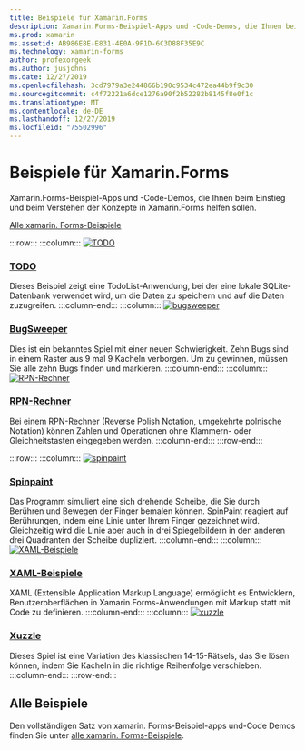 ```yaml
---
title: Beispiele für Xamarin.Forms
description: Xamarin.Forms-Beispiel-Apps und -Code-Demos, die Ihnen beim Einstieg und beim Verstehen der Konzepte in Xamarin.Forms helfen sollen.
ms.prod: xamarin
ms.assetid: AB986E8E-E831-4E0A-9F1D-6C3D88F35E9C
ms.technology: xamarin-forms
author: profexorgeek
ms.author: jusjohns
ms.date: 12/27/2019
ms.openlocfilehash: 3cd7979a3e244866b190c9534c472ea44b9f9c30
ms.sourcegitcommit: c4f72221a6dce1276a90f2b52282b8145f8e0f1c
ms.translationtype: MT
ms.contentlocale: de-DE
ms.lasthandoff: 12/27/2019
ms.locfileid: "75502996"
---
```

# <a name="xamarinforms-samples"></a>Beispiele für Xamarin.Forms

Xamarin.Forms-Beispiel-Apps und -Code-Demos, die Ihnen beim Einstieg und beim Verstehen der Konzepte in Xamarin.Forms helfen sollen.

[Alle xamarin. Forms-Beispiele](https://docs.microsoft.com/samples/browse/?products=xamarin&term=Xamarin.Forms)

:::row:::
    :::column:::
[![TODO](images/todo.png)](https://docs.microsoft.com/samples/xamarin/xamarin-forms-samples/todo/)

### <a name="todohttpsdocsmicrosoftcomsamplesxamarinxamarin-forms-samplestodo"></a>[TODO](https://docs.microsoft.com/samples/xamarin/xamarin-forms-samples/todo/)

Dieses Beispiel zeigt eine TodoList-Anwendung, bei der eine lokale SQLite-Datenbank verwendet wird, um die Daten zu speichern und auf die Daten zuzugreifen.
    :::column-end:::
    :::column:::
[![bugsweeper](images/bugsweeper.png)](https://docs.microsoft.com/samples/xamarin/xamarin-forms-samples/bugsweeper/)

### <a name="bugsweeperhttpsdocsmicrosoftcomsamplesxamarinxamarin-forms-samplesbugsweeper"></a>[BugSweeper](https://docs.microsoft.com/samples/xamarin/xamarin-forms-samples/bugsweeper/)

Dies ist ein bekanntes Spiel mit einer neuen Schwierigkeit. Zehn Bugs sind in einem Raster aus 9 mal 9 Kacheln verborgen. Um zu gewinnen, müssen Sie alle zehn Bugs finden und markieren.
    :::column-end:::
    :::column:::
[![RPN-Rechner](images/rpncalc.png)](https://docs.microsoft.com/samples/xamarin/xamarin-forms-samples/rpncalculator/)

### <a name="rpn-calculatorhttpsdocsmicrosoftcomsamplesxamarinxamarin-forms-samplesrpncalculator"></a>[RPN-Rechner](https://docs.microsoft.com/samples/xamarin/xamarin-forms-samples/rpncalculator/)

Bei einem RPN-Rechner (Reverse Polish Notation, umgekehrte polnische Notation) können Zahlen und Operationen ohne Klammern- oder Gleichheitstasten eingegeben werden.
    :::column-end:::
:::row-end:::

:::row:::
    :::column:::
[![spinpaint](images/spinpaint.png)](https://docs.microsoft.com/samples/xamarin/xamarin-forms-samples/skiasharpforms-spinpaint/)

### <a name="spinpainthttpsdocsmicrosoftcomsamplesxamarinxamarin-forms-samplesskiasharpforms-spinpaint"></a>[Spinpaint](https://docs.microsoft.com/samples/xamarin/xamarin-forms-samples/skiasharpforms-spinpaint/)

Das Programm simuliert eine sich drehende Scheibe, die Sie durch Berühren und Bewegen der Finger bemalen können. SpinPaint reagiert auf Berührungen, indem eine Linie unter Ihrem Finger gezeichnet wird. Gleichzeitig wird die Linie aber auch in drei Spiegelbildern in den anderen drei Quadranten der Scheibe dupliziert.
    :::column-end:::
    :::column:::
[![XAML-Beispiele](images/xaml.png)](https://docs.microsoft.com/samples/xamarin/xamarin-forms-samples/xamlsamples/)

### <a name="xaml-sampleshttpsdocsmicrosoftcomsamplesxamarinxamarin-forms-samplesxamlsamples"></a>[XAML-Beispiele](https://docs.microsoft.com/samples/xamarin/xamarin-forms-samples/xamlsamples/)

XAML (Extensible Application Markup Language) ermöglicht es Entwicklern, Benutzeroberflächen in Xamarin.Forms-Anwendungen mit Markup statt mit Code zu definieren.
    :::column-end:::
        :::column:::
[![xuzzle](images/xuzzle.png)](https://docs.microsoft.com/samples/xamarin/mobile-samples/liveplayer-xamagonxuzzlelp/)

### <a name="xuzzlehttpsdocsmicrosoftcomsamplesxamarinmobile-samplesliveplayer-xamagonxuzzlelp"></a>[Xuzzle](https://docs.microsoft.com/samples/xamarin/mobile-samples/liveplayer-xamagonxuzzlelp/)

Dieses Spiel ist eine Variation des klassischen 14-15-Rätsels, das Sie lösen können, indem Sie Kacheln in die richtige Reihenfolge verschieben.
    :::column-end:::
:::row-end:::

## <a name="all-samples"></a>Alle Beispiele

Den vollständigen Satz von xamarin. Forms-Beispiel-apps und-Code Demos finden Sie unter [alle xamarin. Forms-Beispiele](https://docs.microsoft.com/samples/browse/?products=xamarin&term=Xamarin.Forms).